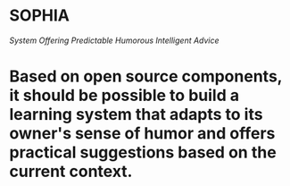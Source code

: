 # SOPHIA
*System Offering Predictable Humorous Intelligent Advice*

# Based on open source components, it should be possible to build a learning system that adapts to its owner's sense of humor and offers practical suggestions based on the current context.
